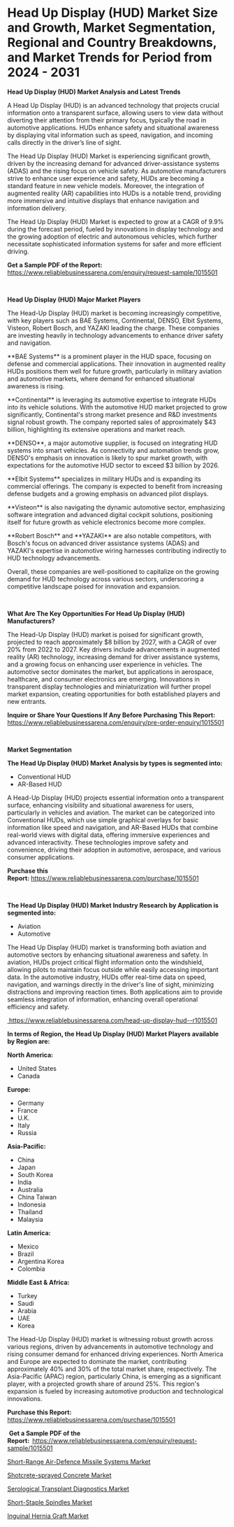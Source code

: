 <p><h1>Head Up Display (HUD) Market Size and Growth, Market Segmentation, Regional and Country Breakdowns, and Market Trends for Period from 2024 -  2031</h1></p><p><strong>Head Up Display (HUD) Market Analysis and Latest Trends</strong></p>
<p><p>A Head Up Display (HUD) is an advanced technology that projects crucial information onto a transparent surface, allowing users to view data without diverting their attention from their primary focus, typically the road in automotive applications. HUDs enhance safety and situational awareness by displaying vital information such as speed, navigation, and incoming calls directly in the driver’s line of sight.</p><p>The Head Up Display (HUD) Market is experiencing significant growth, driven by the increasing demand for advanced driver-assistance systems (ADAS) and the rising focus on vehicle safety. As automotive manufacturers strive to enhance user experience and safety, HUDs are becoming a standard feature in new vehicle models. Moreover, the integration of augmented reality (AR) capabilities into HUDs is a notable trend, providing more immersive and intuitive displays that enhance navigation and information delivery.</p><p>The Head Up Display (HUD) Market is expected to grow at a CAGR of 9.9% during the forecast period, fueled by innovations in display technology and the growing adoption of electric and autonomous vehicles, which further necessitate sophisticated information systems for safer and more efficient driving.</p></p>
<p><strong>Get a Sample PDF of the Report:&nbsp;</strong> <a href="https://www.reliablebusinessarena.com/enquiry/request-sample/1015501?utm_campaign=1399&utm_medium=2&utm_source=Github&utm_content=ia&utm_term=13102024&utm_id=head-up-display-hud">https://www.reliablebusinessarena.com/enquiry/request-sample/1015501</a></p>
<p>&nbsp;</p>
<p><strong>Head Up Display (HUD) Major Market Players</strong></p>
<p><p>The Head-Up Display (HUD) market is becoming increasingly competitive, with key players such as BAE Systems, Continental, DENSO, Elbit Systems, Visteon, Robert Bosch, and YAZAKI leading the charge. These companies are investing heavily in technology advancements to enhance driver safety and navigation.</p><p>**BAE Systems** is a prominent player in the HUD space, focusing on defense and commercial applications. Their innovation in augmented reality HUDs positions them well for future growth, particularly in military aviation and automotive markets, where demand for enhanced situational awareness is rising.</p><p>**Continental** is leveraging its automotive expertise to integrate HUDs into its vehicle solutions. With the automotive HUD market projected to grow significantly, Continental's strong market presence and R&D investments signal robust growth. The company reported sales of approximately $43 billion, highlighting its extensive operations and market reach.</p><p>**DENSO**, a major automotive supplier, is focused on integrating HUD systems into smart vehicles. As connectivity and automation trends grow, DENSO's emphasis on innovation is likely to spur market growth, with expectations for the automotive HUD sector to exceed $3 billion by 2026.</p><p>**Elbit Systems** specializes in military HUDs and is expanding its commercial offerings. The company is expected to benefit from increasing defense budgets and a growing emphasis on advanced pilot displays.</p><p>**Visteon** is also navigating the dynamic automotive sector, emphasizing software integration and advanced digital cockpit solutions, positioning itself for future growth as vehicle electronics become more complex.</p><p>**Robert Bosch** and **YAZAKI** are also notable competitors, with Bosch's focus on advanced driver assistance systems (ADAS) and YAZAKI's expertise in automotive wiring harnesses contributing indirectly to HUD technology advancements.</p><p>Overall, these companies are well-positioned to capitalize on the growing demand for HUD technology across various sectors, underscoring a competitive landscape poised for innovation and expansion.</p></p>
<p>&nbsp;</p>
<p><strong>What Are The Key Opportunities For Head Up Display (HUD) Manufacturers?</strong></p>
<p><p>The Head-Up Display (HUD) market is poised for significant growth, projected to reach approximately $8 billion by 2027, with a CAGR of over 20% from 2022 to 2027. Key drivers include advancements in augmented reality (AR) technology, increasing demand for driver assistance systems, and a growing focus on enhancing user experience in vehicles. The automotive sector dominates the market, but applications in aerospace, healthcare, and consumer electronics are emerging. Innovations in transparent display technologies and miniaturization will further propel market expansion, creating opportunities for both established players and new entrants.</p></p>
<p><strong>Inquire or Share Your Questions If Any Before Purchasing This Report:</strong> <a href="https://www.reliablebusinessarena.com/enquiry/pre-order-enquiry/1015501?utm_campaign=1399&utm_medium=2&utm_source=Github&utm_content=ia&utm_term=13102024&utm_id=head-up-display-hud">https://www.reliablebusinessarena.com/enquiry/pre-order-enquiry/1015501</a></p>
<p>&nbsp;</p>
<p><strong>Market Segmentation</strong></p>
<p><strong>The Head Up Display (HUD) Market Analysis by types is segmented into:</strong></p>
<p><ul><li>Conventional HUD</li><li>AR-Based HUD</li></ul></p>
<p><p>A Head-Up Display (HUD) projects essential information onto a transparent surface, enhancing visibility and situational awareness for users, particularly in vehicles and aviation. The market can be categorized into Conventional HUDs, which use simple graphical overlays for basic information like speed and navigation, and AR-Based HUDs that combine real-world views with digital data, offering immersive experiences and advanced interactivity. These technologies improve safety and convenience, driving their adoption in automotive, aerospace, and various consumer applications.</p></p>
<p><strong>Purchase this Report:&nbsp;</strong><a href="https://www.reliablebusinessarena.com/purchase/1015501?utm_campaign=1399&utm_medium=2&utm_source=Github&utm_content=ia&utm_term=13102024&utm_id=head-up-display-hud">https://www.reliablebusinessarena.com/purchase/1015501</a></p>
<p>&nbsp;</p>
<p><strong>The Head Up Display (HUD) Market Industry Research by Application is segmented into:</strong></p>
<p><ul><li>Aviation</li><li>Automotive</li></ul></p>
<p><p>The Head Up Display (HUD) market is transforming both aviation and automotive sectors by enhancing situational awareness and safety. In aviation, HUDs project critical flight information onto the windshield, allowing pilots to maintain focus outside while easily accessing important data. In the automotive industry, HUDs offer real-time data on speed, navigation, and warnings directly in the driver's line of sight, minimizing distractions and improving reaction times. Both applications aim to provide seamless integration of information, enhancing overall operational efficiency and safety.</p></p>
<p><a href="https://www.reliablebusinessarena.com/head-up-display-hud--r1015501?utm_campaign=1399&utm_medium=2&utm_source=Github&utm_content=ia&utm_term=13102024&utm_id=head-up-display-hud">&nbsp;https://www.reliablebusinessarena.com/head-up-display-hud--r1015501</a></p>
<p><strong>In terms of Region, the Head Up Display (HUD) Market Players available by Region are:</strong></p>
<p>
    <p> <strong> North America: </strong>
        <ul>
            <li>United States</li>
            <li>Canada</li>
        </ul>
        </p> 
    <p> <strong> Europe: </strong>
        <ul>
            <li>Germany</li>
            <li>France</li>
            <li>U.K.</li>
            <li>Italy</li>
            <li>Russia</li>
        </ul>
        </p> 
    <p> <strong> Asia-Pacific: </strong>
        <ul>
            <li>China</li>
            <li>Japan</li>
            <li>South Korea</li>
            <li>India</li>
            <li>Australia</li>
            <li>China Taiwan</li>
            <li>Indonesia</li>
            <li>Thailand</li>
            <li>Malaysia</li>
        </ul>
        </p> 
    <p> <strong> Latin America: </strong>
        <ul>
            <li>Mexico</li>
            <li>Brazil</li>
            <li>Argentina Korea</li>
            <li>Colombia</li>
        </ul>
        </p> 
    <p> <strong> Middle East & Africa: </strong>
        <ul>
            <li>Turkey</li>
            <li>Saudi</li>
            <li>Arabia</li>
            <li>UAE</li>
            <li>Korea</li>
        </ul>
    </p>
    </p>
<p><p>The Head-Up Display (HUD) market is witnessing robust growth across various regions, driven by advancements in automotive technology and rising consumer demand for enhanced driving experiences. North America and Europe are expected to dominate the market, contributing approximately 40% and 30% of the total market share, respectively. The Asia-Pacific (APAC) region, particularly China, is emerging as a significant player, with a projected growth share of around 25%. This region's expansion is fueled by increasing automotive production and technological innovations.</p></p>
<p><strong>Purchase this Report: </strong><a href="https://www.reliablebusinessarena.com/purchase/1015501?utm_campaign=1399&utm_medium=2&utm_source=Github&utm_content=ia&utm_term=13102024&utm_id=head-up-display-hud">https://www.reliablebusinessarena.com/purchase/1015501</a></p>
<p>&nbsp;<strong>Get a Sample PDF of the Report:&nbsp;&nbsp;</strong><a href="https://www.reliablebusinessarena.com/enquiry/request-sample/1015501?utm_campaign=1399&utm_medium=2&utm_source=Github&utm_content=ia&utm_term=13102024&utm_id=head-up-display-hud">https://www.reliablebusinessarena.com/enquiry/request-sample/1015501</a></p>
<p><strong></strong></p>
<p><p><a href="https://www.linkedin.com/pulse/future-trends-global-short-range-air-defence-missile-2vjwe?utm_campaign=1399&utm_medium=2&utm_source=Github&utm_content=ia&utm_term=13102024&utm_id=head-up-display-hud">Short-Range Air-Defence Missile Systems Market</a></p><p><a href="https://www.linkedin.com/pulse/shotcrete-sprayed-concrete-market-innovations-trends-comprehensive-a6qve?utm_campaign=1399&utm_medium=2&utm_source=Github&utm_content=ia&utm_term=13102024&utm_id=head-up-display-hud">Shotcrete-sprayed Concrete Market</a></p><p><a href="https://www.linkedin.com/pulse/serological-transplant-diagnostics-sector-surge-75-95sme?utm_campaign=1399&utm_medium=2&utm_source=Github&utm_content=ia&utm_term=13102024&utm_id=head-up-display-hud">Serological Transplant Diagnostics Market</a></p><p><a href="https://www.linkedin.com/pulse/comprehensive-short-staple-spindles-market-report-segmentation-tjkse?utm_campaign=1399&utm_medium=2&utm_source=Github&utm_content=ia&utm_term=13102024&utm_id=head-up-display-hud">Short-Staple Spindles Market</a></p><p><a href="https://github.com/tamvrosiya/Market-Research-Report-List-6/blob/main/inguinal-hernia-graft-market.md?utm_campaign=1399&utm_medium=2&utm_source=Github&utm_content=ia&utm_term=13102024&utm_id=head-up-display-hud">Inguinal Hernia Graft Market</a></p></p>